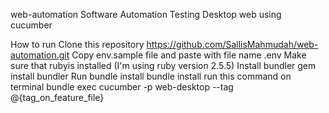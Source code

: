 web-automation
Software Automation Testing Desktop web using cucumber

How to run
Clone this repository https://github.com/SallisMahmudah/web-automation.git
Copy env.sample file and paste with file name .env
Make sure that ruby ​​is installed (I'm using ruby ​​version 2.5.5)
Install bundler gem install bundler
Run bundle install bundle install
run this command on terminal bundle exec cucumber -p web-desktop --tag @{tag_on_feature_file}
